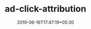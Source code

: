 ---
title: "ad-click-attribution"
date: 2019-06-16T17:47:19+05:30
type: "organisations"
org_name: "Web Incubator CG"
repo_desc: "Privacy Preserving Ad Click Attribution"
repo_link: https://github.com/WICG/ad-click-attribution
---
